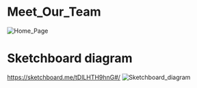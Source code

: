 # Meet_Our_Team
![Home_Page](https://user-images.githubusercontent.com/85176043/181688398-81f1eecd-dabd-4f19-b3ea-4e7d7fdebed8.jpg)

# Sketchboard diagram
https://sketchboard.me/tDlLHTH9hnG#/
![Sketchboard_diagram](https://user-images.githubusercontent.com/85176043/180077325-5410ea5b-a8d3-47ff-9fad-e1545ff187aa.jpg)

